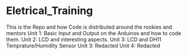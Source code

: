 # Eletrical_Training
This is the Repo and how Code is distributed around the rookies and mentors 
Unit 1: Basic Input and Output on the Arduinos and how to code them. 
Unit 2: LCD and interesting aspects. 
Unit 3: LCD and DH11 Temprature/Humidity Sensor
Unit 3: Redacted
Unit 4: Redacted
